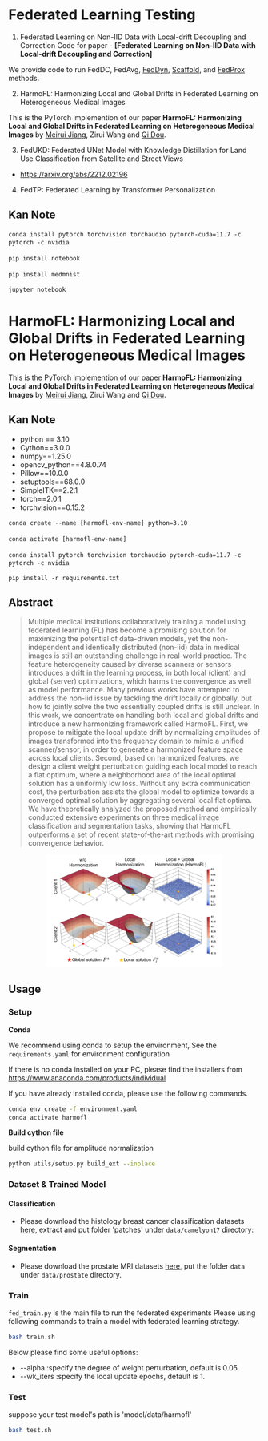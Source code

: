 # Federated Learning Testing

1. Federated Learning on Non-IID Data with Local-drift Decoupling and Correction
Code for paper - **[Federated Learning on Non-IID Data with Local-drift Decoupling and Correction]**

We provide code to run FedDC, FedAvg, 
[FedDyn](https://openreview.net/pdf?id=B7v4QMR6Z9w), 
[Scaffold](https://openreview.net/pdf?id=B7v4QMR6Z9w), and [FedProx](https://arxiv.org/abs/1812.06127) methods.

2.  HarmoFL: Harmonizing Local and Global Drifts in Federated Learning on Heterogeneous Medical Images

This is the PyTorch implemention of our paper **HarmoFL: Harmonizing Local and Global Drifts in Federated Learning on Heterogeneous Medical Images** by [Meirui Jiang](https://meiruijiang.github.io/MeiruiJiang/), Zirui Wang and [Qi Dou](http://www.cse.cuhk.edu.hk/~qdou/).

3. FedUKD: Federated UNet Model with Knowledge Distillation for Land Use Classification from Satellite and Street Views

- https://arxiv.org/abs/2212.02196

4. FedTP: Federated Learning by Transformer Personalization



## Kan Note

```
conda install pytorch torchvision torchaudio pytorch-cuda=11.7 -c pytorch -c nvidia

pip install notebook

pip install medmnist
```

```
jupyter notebook
```


# HarmoFL: Harmonizing Local and Global Drifts in Federated Learning on Heterogeneous Medical Images
This is the PyTorch implemention of our paper **HarmoFL: Harmonizing Local and Global Drifts in Federated Learning on Heterogeneous Medical Images** by [Meirui Jiang](https://meiruijiang.github.io/MeiruiJiang/), Zirui Wang and [Qi Dou](http://www.cse.cuhk.edu.hk/~qdou/).

## Kan Note

- python == 3.10
- Cython==3.0.0
- numpy==1.25.0
- opencv_python==4.8.0.74
- Pillow==10.0.0
- setuptools==68.0.0
- SimpleITK==2.2.1
- torch==2.0.1
- torchvision==0.15.2

```
conda create --name [harmofl-env-name] python=3.10

conda activate [harmofl-env-name]

conda install pytorch torchvision torchaudio pytorch-cuda=11.7 -c pytorch -c nvidia
```

```
pip install -r requirements.txt
```



## Abstract
> Multiple medical institutions collaboratively training a model using federated learning (FL) has become a promising solution for maximizing the potential of data-driven models, yet the non-independent and identically distributed (non-iid) data in medical images is still an outstanding challenge in real-world practice. The feature heterogeneity caused by diverse scanners or sensors introduces a drift in the learning process, in both local (client) and global (server) optimizations, which harms the convergence as well as model performance. Many previous works have attempted to address the non-iid issue by tackling the drift locally or globally, but how to jointly solve the two essentially coupled drifts is still unclear. In this work, we concentrate on handling both local and global drifts and introduce a new harmonizing framework called HarmoFL. First, we propose to mitigate the local update drift by normalizing amplitudes of images transformed into the frequency domain to mimic a unified scanner/sensor, in order to generate a harmonized feature space across local clients. Second, based on harmonized features, we design a client weight perturbation guiding each local model to reach a flat optimum, where a neighborhood area of the local optimal solution has a uniformly low loss. Without any extra communication cost, the perturbation assists the global model to optimize towards a converged optimal solution by aggregating several local flat optima. We have theoretically analyzed the proposed method and empirically conducted extensive experiments on three medical image classification and segmentation tasks, showing that HarmoFL outperforms a set of recent state-of-the-art methods with promising convergence behavior.

<p align="center">
<img src="./assets/intro.png" alt="intro" width="70%"/>
</p>

## Usage
### Setup
**Conda**

We recommend using conda to setup the environment, See the `requirements.yaml` for environment configuration 

If there is no conda installed on your PC, please find the installers from https://www.anaconda.com/products/individual

If you have already installed conda, please use the following commands.

```bash
conda env create -f environment.yaml
conda activate harmofl
```

**Build cython file**

build cython file for amplitude normalization
```bash
python utils/setup.py build_ext --inplace
```

### Dataset & Trained Model
#### Classification
- Please download the histology breast cancer classification datasets [here](https://worksheets.codalab.org/rest/bundles/0xe45e15f39fb54e9d9e919556af67aabe/contents/blob/), extract and put folder 'patches' under `data/camelyon17` directory:

#### Segmentation
- Please download the prostate MRI datasets [here](https://liuquande.github.io/SAML/), put the folder `data` under `data/prostate` directory.


### Train
`fed_train.py` is the main file to run the federated experiments
Please using following commands to train a model with federated learning strategy.
```bash
bash train.sh
```
Below please find some useful options:
- --alpha :specify the degree of weight perturbation, default is 0.05.
- --wk_iters :specify the local update epochs, default is 1.
### Test
suppose your test model's path is 'model/data/harmofl'
```bash
bash test.sh
```
